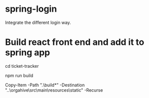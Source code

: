 # spring-login
Integrate the different login way. 

# Build react front end and add it to spring app
cd ticket-tracker

npm run build 

Copy-Item -Path ".\build\*" -Destination "..\orgahive\src\main\resources\static\" -Recurse


